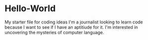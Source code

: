 # Hello-World
My starter file for coding ideas
I'm a journalist looking to learn code because I want to see if I have an aptitiude for it. I'm interested in uncovering the mysteries of computer language.
